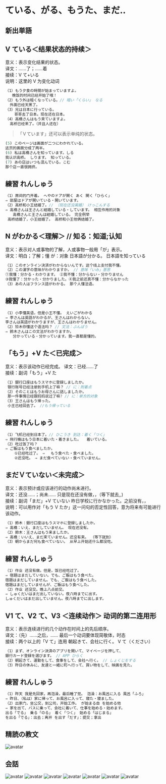 # ている、がる、もうた、まだ..

## 新出単語

<vue-audio file="../audio/8-2-たんご.mp3" loop />

## V ている＜结果状态的持续＞

意义：表示变化结果的状态。  
译文：......了；......着  
接续：V て+いる  
说明：这里的 V 为变化动词

```ts
（1）もう夕食の時間が始まっていますよ。
   晚饭的时间已经开始了哦！
（2）もう外は暗くなっている。// 暗い「くらい」 なる
  外面已经天黑了。
（3）兄は日本に行っている。
    哥哥去了日本。现在还在日本。
（4）高橋さんはもう来ていますよ。
  高桥已经来了。（并且人还在）
```

> 「Ｖています」还可以表示单纯的状态。

```ts
(5) このページは画面が二つにわかれている。
这页的画面分成了两半。
(6) 私は高橋さんを知っています。しる
我认识高桥。 しります。 知っている。
(7) あの店はいつも混んでいる。こむ
那个店一直很拥挤。
```

## 練習 れんしゅう

```ts
（1）房间的门开着。 へやのドアが開く あく 開く「ひらく」
⇒ 部屋はドアが開いている・開いています。
（2）高桥和小王结婚了。// （现在还没离婚）　けっこんする
⇒ 高橋さんは王さんと結婚している・しています。 相互作用的对象
　　高橋さんと王さんは結婚している。　完全例举
 高桥结婚了，小王结婚了。 高桥和小王他俩结婚了。
```

## N がわかる＜理解＞ // 知る：知道;认知

意义：表示对人或事物的了解，人或事物一般用「が」表示。  
译文：明白；了解；懂 が：对象 日本語が分かる。 日本語を知っている

```ts
（1）このオンライン決済がわからないんです。这个线上支付我不懂。
（2）この漢字の意味がわかりますか。 // 意味「いみ」意思
①我懂：分かる・わかります。 ②我不懂：分からない・分かりません
③我懂了：分かった・分かりました。④我之前还真不懂：分からなかった
（3）あの人はフランス語がわかる。 那个人懂法语。
```

## 練習 れんしゅう

```ts
（1）小李懂英语，但是小王不懂。 えいごがわかる
⇒ 李さんは英語がわかるが、王さんはわからない。
李さんは英語がわかりますが、王さんはわかりません。
（2）铃木你懂这个语法吗？ // 文法：ぶんぽう
⇒ 鈴木さんはこの文法がわかりますか。
　　分かっている・分かっています。我一直都是懂的。　
```

## 「もう」+V た＜已完成＞

意义：表示该动作已经完成。
译文：已经......了  
接续：副词「もう」+V た

```ts
（1）銀行口座はもうスマホに登録しましたか。
 银行账号已经注册到手机上了嘛？ // に：附着点
（2）そのことはもうお母さんに話しましたか。
 那一件事情已经跟妈妈说过了嘛? // に：单方的对象
（3）王さんはもう帰った。
 小王已经回去了。 //もう帰っている
```

## 練習 れんしゅう

```ts
（1）飞机已经到日本了。// ひこうき 到达：着く「つく」
⇒ 飛行機はもう日本に着いた・着きました。　　着いている。　　　
（2）吃过饭了吗？
⇒ ご飯はもう食べましたか。
    ①已经吃过了。 ⇒ 　もう食べた・食べました。　
    ②还没吃。 ⇒ まだ食べていない・食べていません。
```

## まだＶていない＜未完成＞

意义：表示预计或应该进行的动作尚未进行。  
译文：还没......；尚未...... 只是现在还没有做，，（等下就去,,)  
接续：副词「まだ」+V ていない 昨日学校に行かなかった。之前没有，，  
说明：可以用作对「もう V たか」这一问句的否定性回答，意为将来有可能进行该动作。

```ts
（1）鈴木：銀行口座はもうスマホに登録しましたか。
⇒ 高橋：いえ、まだしていません。 现在还没有。
（2）鈴木：王さんはもう来ましたか。
⇒ 高橋：いいえ、まだ来ていません。还没有来。 （等下就到）
（3）朝からまだ何も食べていない。 从早上开始还什么都没吃。
```

## 練習 れんしゅう

```ts
（1）作业 还没有做。但是，饭已经吃过了。
⇒ 宿題はまだしていない。でも、ご飯はもう食べた。
宿題はまだしていません。でも、ご飯はもう食べした。
宿題はまだしていませんが、ご飯はもう食べした。
（2）作业 还没交。晚上八点前交。
⇒ しゅくだいはまだ出していない。夜八時までに出す。
しゅくだいはまだ出していません。夜八時までに出します。

```

## V1 て、V2 て、V3 ＜连续动作＞ 动词的第二连用形

意义：表示连续进行的几个动作在时间上的先后顺序。  
译文：（先）......之后，...... 最后一个动词要体现简敬体，时态  
接续：两个以上的「V て」连用 朝起きて、会社に行く。 V て（ください）

```ts
（1）まず、オンライン決済のアプリを開いて、マイページを押して、
銀行カード登録を選びます。 // APP ひらく
（2）朝起きて、運動をして、食事をして、会社へ行く。 // しょくじをする
（3）昨日の休みに、友達と一緒に町へ行って、買い物をして、映画を見た。
```

## 練習 れんしゅう

```ts
（1）昨天 我是先回家，再泡澡，最后睡了觉。 泡澡：お風呂に入る 風呂「ふろ」
⇒ 昨日、（私は）家に帰って、お風呂に入って、寝た・寝ました。
（2）出家门，坐公交，到公司，开始工作。 が始まる自 を始める他
⇒ 家を出て、バスに乗って、会社に着いて、仕事を始める・始めます。
出る「でる」 乗る「のる」 着く「つく」 始める「はじまる」
を出る「でる」：出去；离开 を出す「だす」：提交；拿出
```

## 精読の教文

<vue-audio file="../audio/8-2-1.mp3" loop/>

![avatar](../images/8-2-1.png)

## 会話

<vue-audio file="../audio/8-2-かいわ.mp3" loop=true></vue-audio>
![avatar](../images/8-2-かいわ-1.png)
![avatar](../images/8-2-かいわ-2.png)
![avatar](../images/8-2-かいわ-3.png)
![avatar](../images/8-2-かいわ-4.png)
![avatar](../images/8-2-かいわ-5.png)
![avatar](../images/8-2-かいわ-6.png)
![avatar](../images/8-2-かいわ-7.png)

